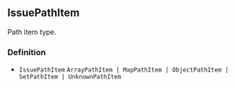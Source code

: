 IssuePathItem
-------------

Path item type.

### Definition

*   `IssuePathItem` `ArrayPathItem | MapPathItem | ObjectPathItem | SetPathItem | UnknownPathItem`